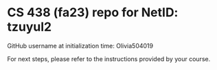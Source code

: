 # CS 438 (fa23) repo for NetID: tzuyul2

GitHub username at initialization time: Olivia504019

For next steps, please refer to the instructions provided by your course.
